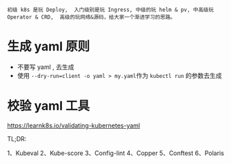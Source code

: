 ```
初级 k8s 是玩 Deploy,  入门级别是玩 Ingress, 中级的玩 helm & pv, 中高级玩 Operator & CRD,  高级的玩网络&源码，给大家一个渐进学习的思路。
```

# 生成 yaml 原则

- 不要写 yaml , 去生成
- 使用 `--dry-run=client -o yaml > my.yaml`作为 `kubectl run` 的参数去生成

# 校验 yaml 工具

https://learnk8s.io/validating-kubernetes-yaml

TL;DR:

1、Kubeval
2、Kube-score
3、Config-lint
4、Copper
5、Conftest
6、Polaris
